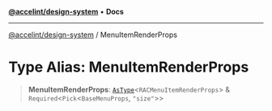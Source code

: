 [**@accelint/design-system**](../README.md) • **Docs**

***

[@accelint/design-system](../README.md) / MenuItemRenderProps

# Type Alias: MenuItemRenderProps

> **MenuItemRenderProps**: [`AsType`](AsType.md)\<`RACMenuItemRenderProps`\> & `Required`\<`Pick`\<`BaseMenuProps`, `"size"`\>\>
